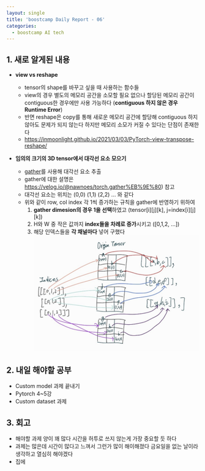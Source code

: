 ```yaml
---
layout: single
title: 'boostcamp Daily Report - 06'
categories:
  - boostcamp AI tech
---
```


## 1. 새로 알게된 내용
- **view vs reshape**
	- tensor의 shape를 바꾸고 싶을 때 사용하는 함수들
	- view의 경우 별도의 메모리 공간을 소모할 필요 없으나 할당된 메모리 공간이 contiguous한 경우에만 사용 가능하다 (**contiguous 하지 않은 경우 Runtime Error**)
	- 반면 reshape은 copy를 통해 새로운 메모리 공간에 할당해 contiguous 하지 않아도 문제가 되지 않는다 하지만 메모리 소모가 커질 수 있다는 단점이 존재한다
	- https://inmoonlight.github.io/2021/03/03/PyTorch-view-transpose-reshape/

- **임의의 크기의 3D tensor에서 대각선 요소 모으기**
	- [gather](https://pytorch.org/docs/stable/generated/torch.gather.html)를 사용해 대각선 요소 추출 
	- gather에 대한 설명은 https://velog.io/@nawnoes/torch.gather%EB%9E%80) 참고
	- 대각선 요소는 위치는 (0,0) (1,1) (2,2) ... 와 같다
	- 위와 같이 row, col index 각 1씩 증가하는 규칙을 gather에 반영하기 위하여 
		1. **gather dimesion의 경우 1을 선택**하였고 (tensor[i][j][k], j=index[i][j][k])
		2. H와 W 중 작은 값까지 **index들을 차례로 증가**시키고 ([0,1,2, ...]) 
		3. 해당 인덱스들을 **각 채널마다** 넣어 구했다
![jpg](/assets/images/2022-01-24/20220124_235647882.jpg)

## 2. 내일 해야할 공부
- Custom model 과제 끝내기
- Pytorch 4~5강
- Custom dataset 과제

## 3. 회고
- 해야할 과제 양이 꽤 많다 시간을 허투로 쓰지 않는게 가장 중요할 듯 하다
- 과제는 많은데 시간이 많다고 느껴서 그런가 많이 해이해졌다 금요일을 없는 날이라 생각하고 열심히 해야겠다
- 집에 
